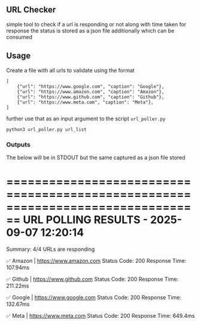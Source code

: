 ## URL Checker
simple tool to check if a url is responding or not along with time taken for response 
the status is stored as a json file additionally which can be consumed 

## Usage

Create a file with all urls to validate using the format
```
[
    {"url": "https://www.google.com", "caption": "Google"},
    {"url": "https://www.amazon.com", "caption": "Amazon"},
    {"url": "https://www.github.com", "caption": "Github"},
    {"url": "https://www.meta.com", "caption": "Meta"},
]
```

further use that as an input argument to the script `url_poller.py` 

```
python3 url_poller.py url_list
```

### Outputs

The below will be in STDOUT but the same captured as a json file stored

================================================================================
URL POLLING RESULTS - 2025-09-07 12:20:14
================================================================================
Summary: 4/4 URLs are responding

✅ Amazon                         | https://www.amazon.com
   Status Code: 200
   Response Time: 107.94ms

✅ Github                         | https://www.github.com
   Status Code: 200
   Response Time: 211.22ms

✅ Google                         | https://www.google.com
   Status Code: 200
   Response Time: 132.67ms

✅ Meta                           | https://www.meta.com
   Status Code: 200
   Response Time: 649.4ms
